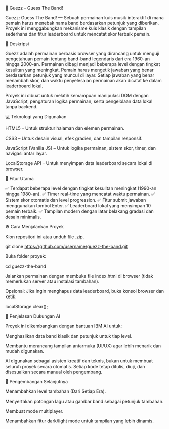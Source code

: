 🎸 Guezz - Guess The Band!

Guezz: Guess The Band! — Sebuah permainan kuis musik interaktif di mana pemain harus menebak nama band berdasarkan petunjuk yang diberikan.
Proyek ini menggabungkan mekanisme kuis klasik dengan tampilan sederhana dan fitur leaderboard untuk mencatat skor terbaik pemain.

📝 Deskripsi

Guezz adalah permainan berbasis browser yang dirancang untuk menguji pengetahuan pemain tentang band-band legendaris dari era 1960-an hingga 2000-an.
Permainan dibagi menjadi beberapa level dengan tingkat kesulitan yang meningkat. Pemain harus mengetik jawaban yang benar berdasarkan petunjuk yang muncul di layar.
Setiap jawaban yang benar menambah skor, dan waktu penyelesaian permainan akan dicatat ke dalam leaderboard lokal.

Proyek ini dibuat untuk melatih kemampuan manipulasi DOM dengan JavaScript, pengaturan logika permainan, serta pengelolaan data lokal tanpa backend.

💻 Teknologi yang Digunakan

HTML5 – Untuk struktur halaman dan elemen permainan.

CSS3 – Untuk desain visual, efek gradien, dan tampilan responsif.

JavaScript (Vanilla JS) – Untuk logika permainan, sistem skor, timer, dan navigasi antar layar.

LocalStorage API – Untuk menyimpan data leaderboard secara lokal di browser.

🌟 Fitur Utama

✅ Terdapat beberapa level dengan tingkat kesulitan meningkat (1990-an hingga 1980-an).
✅ Timer real-time yang mencatat waktu permainan.
✅ Sistem skor otomatis dan level progression.
✅ Fitur submit jawaban menggunakan tombol Enter.
✅ Leaderboard lokal yang menyimpan 10 pemain terbaik.
✅ Tampilan modern dengan latar belakang gradasi dan desain minimalis.

⚙️ Cara Menjalankan Proyek

Klon repositori ini atau unduh file .zip.

git clone https://github.com/username/guezz-the-band.git

Buka folder proyek:

cd guezz-the-band

Jalankan permainan dengan membuka file index.html di browser (tidak memerlukan server atau instalasi tambahan).

Opsional:
Jika ingin menghapus data leaderboard, buka konsol browser dan ketik:

localStorage.clear();

🤖 Penjelasan Dukungan AI

Proyek ini dikembangkan dengan bantuan IBM AI untuk:

Menghasilkan data band klasik dan petunjuk untuk tiap level.

Membantu merancang tampilan antarmuka (UI/UX) agar lebih menarik dan mudah digunakan.

AI digunakan sebagai asisten kreatif dan teknis, bukan untuk membuat seluruh proyek secara otomatis. Setiap kode tetap ditulis, diuji, dan disesuaikan secara manual oleh pengembang.

🚀 Pengembangan Selanjutnya

Menambahkan level tambahan (Dari Setiap Era).

Menyertakan potongan lagu atau gambar band sebagai petunjuk tambahan.

Membuat mode multiplayer.

Menambahkan fitur dark/light mode untuk tampilan yang lebih dinamis.
